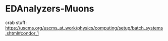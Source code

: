 # EDAnalyzers-Muons
crab stuff: https://uscms.org/uscms_at_work/physics/computing/setup/batch_systems.shtml#condor_1
